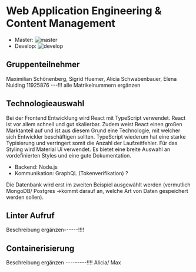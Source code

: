 # Web Application Engineering & Content Management
- Master: ![master](https://github.com/schoenenberg/waecm-group-09/workflows/CI/badge.svg?branch=master) 
- Develop: ![develop](https://github.com/schoenenberg/waecm-group-09/workflows/CI/badge.svg?branch=develop)

## Gruppenteilnehmer
Maximilian Schönenberg, Sigrid Huemer, Alicia Schwabenbauer, Elena Nuiding 11925876 ---!!! alle Matrikelnummern ergänzen

## Technologieauswahl

Bei der Frontend Entwicklung wird React mit TypeScript verwendet. React ist vor allem schnell und gut skalierbar. Zudem weist React einen großen Marktanteil auf und ist aus diesem Grund eine Technologie, mit welcher sich Entwickler beschäftigen sollten. TypeScript wiederum hat eine starke Typisierung und verringert somit die Anzahl der Laufzeitfehler. Für das Styling wird Material Ui verwendet. Es bietet eine breite Auswahl an vordefinierten Styles und eine gute Dokumentation.


- Backend: Node.js
- Kommunikation: GraphQL (Tokenverifikation) ?

Die Datenbank wird erst im zweiten Beispiel ausgewählt werden (vermutlich MongoDB/ Postgres ->kommt darauf an, welche Art von Daten gespeichert werden sollen).

## Linter Aufruf
Beschreibung ergänzen------!!!!

## Containerisierung
Beschreibung ergänzen ---------!!!! Alicia/ Max
